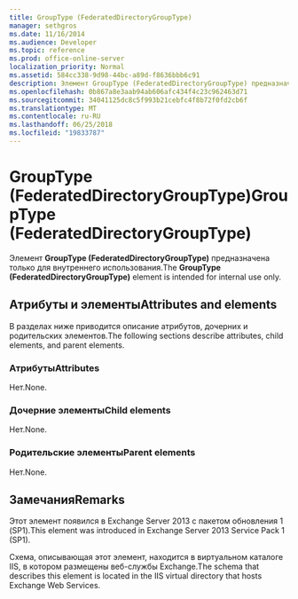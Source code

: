 ```yaml
---
title: GroupType (FederatedDirectoryGroupType)
manager: sethgros
ms.date: 11/16/2014
ms.audience: Developer
ms.topic: reference
ms.prod: office-online-server
localization_priority: Normal
ms.assetid: 584cc338-9d98-44bc-a89d-f8636bbb6c91
description: Элемент GroupType (FederatedDirectoryGroupType) предназначена только для внутреннего использования.
ms.openlocfilehash: 0b867a8e3aab94ab606afc434f4c23c962463d71
ms.sourcegitcommit: 34041125dc8c5f993b21cebfc4f8b72f0fd2cb6f
ms.translationtype: MT
ms.contentlocale: ru-RU
ms.lasthandoff: 06/25/2018
ms.locfileid: "19833787"
---
```

# <a name="grouptype-federateddirectorygrouptype"></a><span data-ttu-id="45172-103">GroupType (FederatedDirectoryGroupType)</span><span class="sxs-lookup"><span data-stu-id="45172-103">GroupType (FederatedDirectoryGroupType)</span></span>

<span data-ttu-id="45172-104">Элемент **GroupType (FederatedDirectoryGroupType)** предназначена только для внутреннего использования.</span><span class="sxs-lookup"><span data-stu-id="45172-104">The **GroupType (FederatedDirectoryGroupType)** element is intended for internal use only.</span></span> 

## <a name="attributes-and-elements"></a><span data-ttu-id="45172-105">Атрибуты и элементы</span><span class="sxs-lookup"><span data-stu-id="45172-105">Attributes and elements</span></span>

<span data-ttu-id="45172-106">В разделах ниже приводится описание атрибутов, дочерних и родительских элементов.</span><span class="sxs-lookup"><span data-stu-id="45172-106">The following sections describe attributes, child elements, and parent elements.</span></span>
  
### <a name="attributes"></a><span data-ttu-id="45172-107">Атрибуты</span><span class="sxs-lookup"><span data-stu-id="45172-107">Attributes</span></span>

<span data-ttu-id="45172-108">Нет.</span><span class="sxs-lookup"><span data-stu-id="45172-108">None.</span></span>
  
### <a name="child-elements"></a><span data-ttu-id="45172-109">Дочерние элементы</span><span class="sxs-lookup"><span data-stu-id="45172-109">Child elements</span></span>

<span data-ttu-id="45172-110">Нет.</span><span class="sxs-lookup"><span data-stu-id="45172-110">None.</span></span>
  
### <a name="parent-elements"></a><span data-ttu-id="45172-111">Родительские элементы</span><span class="sxs-lookup"><span data-stu-id="45172-111">Parent elements</span></span>

<span data-ttu-id="45172-112">Нет.</span><span class="sxs-lookup"><span data-stu-id="45172-112">None.</span></span>
  
## <a name="remarks"></a><span data-ttu-id="45172-113">Замечания</span><span class="sxs-lookup"><span data-stu-id="45172-113">Remarks</span></span>

<span data-ttu-id="45172-114">Этот элемент появился в Exchange Server 2013 с пакетом обновления 1 (SP1).</span><span class="sxs-lookup"><span data-stu-id="45172-114">This element was introduced in Exchange Server 2013 Service Pack 1 (SP1).</span></span>
  
<span data-ttu-id="45172-115">Схема, описывающая этот элемент, находится в виртуальном каталоге IIS, в котором размещены веб-службы Exchange.</span><span class="sxs-lookup"><span data-stu-id="45172-115">The schema that describes this element is located in the IIS virtual directory that hosts Exchange Web Services.</span></span>
  

